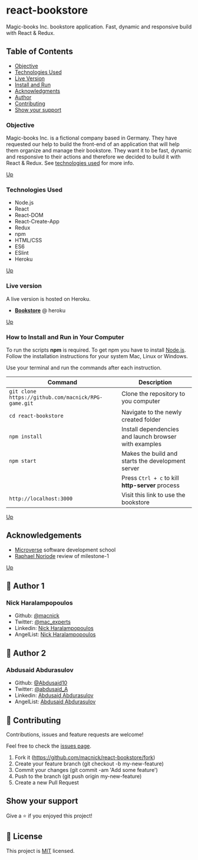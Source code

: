 # react-bookstore

Magic-books Inc. bookstore application. Fast, dynamic and responsive build with React &amp; Redux.

## Table of Contents

- [Objective](#Objective)
- [Technologies Used](#Technologies-Used)
- [Live Version](#Live-version)
- [Install and Run](#How-to-Install-and-Run-in-Your-Computer)
- [Acknowledgments](#Acknowledgments)
- [Author](#Author)
- [Contributing](#Contributing)
- [Show your support](#Show-your-support)

### Objective

Magic-books Inc. is a fictional company based in Germany. They have requested our help to build the front-end of an application that will help them organize and manage their bookstore. They want it to be fast, dynamic and responsive to their actions and therefore we decided to build it with React & Redux. See [technologies used](#Technologies-Used) for more info.

[Up](#Table-of-Contents)

### Technologies Used

- Node.js
- React
- React-DOM
- React-Create-App
- Redux
- npm
- HTML/CSS
- ES6
- ESlint
- Heroku

[Up](#Table-of-Contents)

### Live version

A live version is hosted on Heroku.

- [**Bookstore**](https://react-bookstore-270720.herokuapp.com) @ heroku

[Up](#Table-of-Contents)

### How to Install and Run in Your Computer

To run the scripts **npm** is required. To get npm you have to install [Node.js](https://nodejs.org). Follow the installation instructions for your system Mac, Linux or Windows.

Use your terminal and run the commands after each instruction.

| Command                                             | Description                                           |
| --------------------------------------------------- | ----------------------------------------------------- |
| `git clone https://github.com/macnick/RPG-game.git` | Clone the repository to you computer                  |
| `cd react-bookstore`                                | Navigate to the newly created folder                  |
| `npm install`                                       | Install dependencies and launch browser with examples |
| `npm start`                                         | Makes the build and starts the development server     |
|                                                     | Press `Ctrl + c` to kill **http-server** process      |
| `http://localhost:3000`                             | Visit this link to use the bookstore                  |

[Up](#Table-of-Contents)

## Acknowledgements

- [Microverse](https://www.microverse.org) software development school
- [Raphael Noriode](https://github.com/Oghenebrume50) review of milestone-1

[Up](#Table-of-Contents)

## 👤 Author 1

### Nick Haralampopoulos

- Github: [@macnick](https://github.com/macnick)
- Twitter: [@mac_experts](https://twitter.com/mac_experts)
- Linkedin: [Nick Haralampopoulos](https://www.linkedin.com/in/nick-haralampopoulos/)
- AngelList: [Nick Haralampopoulos](https://angel.co/u/nick-haralampopoulos)

## 👤 Author 2

### Abdusaid Abdurasulov

- Github: [@Abdusaid10](https://github.com/Abdusaid10)
- Twitter: [@abdusaid_A](https://twitter.com/abdusaid_a)
- Linkedin: [Abdusaid Abdurasulov](linkedin.com/in/abdusaid)
- AngelList: [Abdusaid Abdurasulov](https://angel.co/u/abdusaid-abdurasulov)

## 🤝 Contributing

Contributions, issues and feature requests are welcome!

Feel free to check the [issues page](https://github.com/macnick/react-bookstore/issues).

1. Fork it (https://github.com/macnick/react-bookstore/fork)
2. Create your feature branch (git checkout -b my-new-feature)
3. Commit your changes (git commit -am 'Add some feature')
4. Push to the branch (git push origin my-new-feature)
5. Create a new Pull Request

## Show your support

Give a ⭐️ if you enjoyed this project!

## 📝 License

This project is [MIT](lic.url) licensed.
